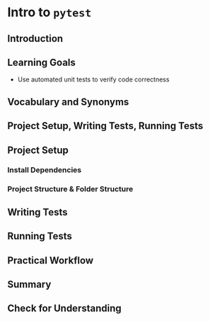 # Intro to `pytest`

## Introduction

## Learning Goals

- Use automated unit tests to verify code correctness

## Vocabulary and Synonyms

## Project Setup, Writing Tests, Running Tests

## Project Setup

### Install Dependencies

### Project Structure & Folder Structure

## Writing Tests

## Running Tests

## Practical Workflow

## Summary

## Check for Understanding

